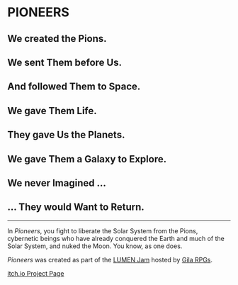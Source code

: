 # PIONEERS

## We created the Pions.

## We sent Them before Us.

## And followed Them to Space.

## We gave Them Life.

## They gave Us the Planets.

## We gave Them a Galaxy to Explore.

## We never Imagined ...

## ... They would Want to Return.

------------------------------------------------------------------------------

In *Pioneers*, you fight to liberate the Solar System from the Pions,
cybernetic beings who have already conquered the Earth and much of the
Solar System, and nuked the Moon. You know, as one does.

*Pioneers* was created as part of the [LUMEN Jam](https://itch.io/jam/lumen-jam)
hosted by [Gila RPGs](https://gilarpgs.itch.io/).

[itch.io Project Page](https://spindriftgames.itch.io/pioneers)
